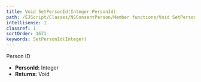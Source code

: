 ```yaml
---
title: Void SetPersonId(Integer PersonId)
path: /EJScript/Classes/NSConsentPerson/Member functions/Void SetPersonId(Integer p_0)
intellisense: 1
classref: 1
sortOrder: 1671
keywords: SetPersonId(Integer)
---
```



Person ID



* **PersonId:** Integer
* **Returns:** Void


